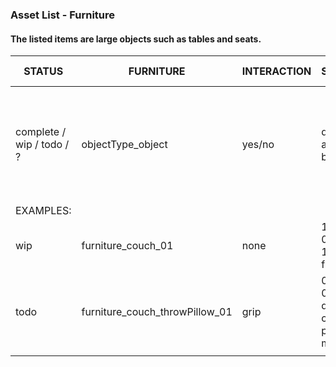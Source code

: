 ### Asset List - Furniture
#### The listed items are large objects such as tables and seats. 



STATUS | FURNITURE | INTERACTION | SPECIFICATIONS | APPOINTED MEMBERS
---|---|---|---|---
complete / wip / todo / ? | objectType_object | yes/no | dimensions; appearance; behaviors| teammate (task*) * *tasks:  (M) model, (T) texture, (R) rigging, (A) animation, (P) programming*
 | EXAMPLES: | | |
wip  | furniture_couch_01 | none | 1.6m long * 0.7m tall * 1.05m deep ; floral blue print| Team Member (M,T)
todo | furniture_couch_throwPillow_01 | grip | 0.5m long * 0.5m tall * 0.1m deep ; white and crimison stripes; pick up and move pillow | Team Member (M), Team Member (T), Team Member (P)
 | | | |

